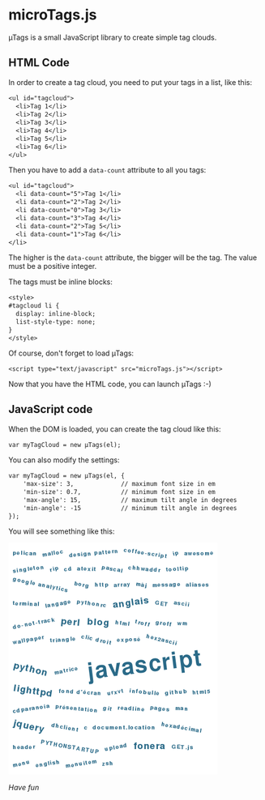 microTags.js
============

µTags is a small JavaScript library to create simple tag clouds.

HTML Code
---------

In order to create a tag cloud, you need to put your tags in a list, like this:

    <ul id="tagcloud">
      <li>Tag 1</li>
      <li>Tag 2</li>
      <li>Tag 3</li>
      <li>Tag 4</li>
      <li>Tag 5</li>
      <li>Tag 6</li>
    </ul>

Then you have to add a `data-count` attribute to all you tags:

    <ul id="tagcloud">
      <li data-count="5">Tag 1</li>
      <li data-count="2">Tag 2</li>
      <li data-count="0">Tag 3</li>
      <li data-count="3">Tag 4</li>
      <li data-count="2">Tag 5</li>
      <li data-count="1">Tag 6</li>
    </li>

The higher is the `data-count` attribute, the bigger will be the tag. 
The value must be a positive integer.

The tags must be inline blocks:

    <style>
    #tagcloud li {
      display: inline-block;
      list-style-type: none;
    }
    </style>

Of course, don't forget to load µTags:

    <script type="text/javascript" src="microTags.js"></script>

Now that you have the HTML code, you can launch µTags :-)


JavaScript code
---------------

When the DOM is loaded, you can create the tag cloud like this:

    var myTagCloud = new µTags(el);

You can also modify the settings:

    var myTagCloud = new µTags(el, {
        'max-size': 3,             // maximum font size in em
        'min-size': 0.7,           // minimum font size in em  
        'max-angle': 15,           // maximum tilt angle in degrees
        'min-angle': -15           // minimum tilt angle in degrees
    });

You will see something like this:

![Screenshot](https://github.com/m-r-r/microTags.js/raw/master/screenshot.png)

*Have fun*
